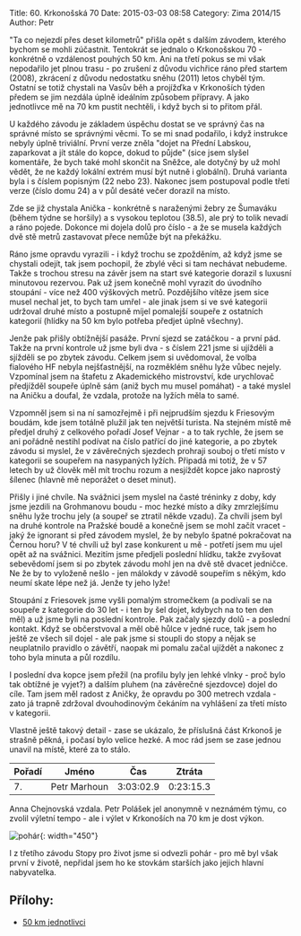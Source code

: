 Title: 60. Krkonošská 70
Date: 2015-03-03 08:58
Category: Zima 2014/15
Author: Petr

"Ta co nejezdí přes deset kilometrů" přišla opět s dalším závodem, kterého bychom se mohli zúčastnit. Tentokrát se jednalo o Krkonošskou 70 - konkrétně o vzdálenost pouhých 50 km. Ani na třetí pokus se mi však nepodařilo jet plnou trasu - po zrušení z důvodu vichřice ráno před startem (2008), zkrácení z důvodu nedostatku sněhu (2011) letos chyběl tým. Ostatní se totiž chystali na Vasův běh a projížďka v Krkonoších týden předem se jim nezdála úplně ideálním způsobem přípravy. A jako jednotlivce mě na 70 km pustit nechtěli, i když bych si to přitom přál.

U každého závodu je základem úspěchu dostat se ve správný čas na správné místo se správnými věcmi. To se mi snad podařilo, i když instrukce nebyly úplně triviální. První verze zněla "dojet na Přední Labskou, zaparkovat a jít stále do kopce, dokud to půjde" (sice jsem slyšel komentáře, že bych také mohl skončit na Sněžce, ale dotyčný by už mohl vědět, že ne každý lokální extrém musí být nutně i globální). Druhá varianta byla i s číslem popisným (22 nebo 23). Nakonec jsem postupoval podle třetí verze (číslo domu 24) a v půl desáté večer dorazil na místo.

Zde se již chystala Anička - konkrétně s naraženými žebry ze Šumaváku (během týdne se horšily) a s vysokou teplotou (38.5), ale prý to tolik nevadí a ráno pojede. Dokonce mi dojela dolů pro číslo - a že se musela každých dvě stě metrů zastavovat přece nemůže být na překážku.

Ráno jsme opravdu vyrazili - i když trochu se zpožděním, až když jsme se chystali odejít, tak jsem pochopil, že zbylé věci si tam nechávat nebudeme. Takže s trochou stresu na závěr jsem na start své kategorie dorazil s luxusní minutovou rezervou. Pak už jsem konečně mohl vyrazit do úvodního stoupání - více než 400 výškových metrů. Pozdějšího vítěze jsem sice musel nechal jet, to bych tam umřel - ale jinak jsem si ve své kategorii udržoval druhé místo a postupně míjel pomalejší soupeře z ostatních kategorií (hlídky na 50 km bylo potřeba předjet úplně všechny).

Jenže pak přišly obtížnější pasáže. První sjezd se zatáčkou - a první pád. Takže na první kontrole už jsme byli dva - s číslem 221 jsme si ujížděli a sjížděli se po zbytek závodu. Celkem jsem si uvědomoval, že volba fialového HF nebyla nejšťastnější, na rozměklém sněhu lyže vůbec nejely. Vzpomínal jsem na štafetu z Akademického mistrovství, kde urychlovač předjížděl soupeře úplně sám (aniž bych mu musel pomáhat) - a také myslel na Aničku a doufal, že vzdala, protože na lyžích měla to samé.

Vzpomněl jsem si na ní samozřejmě i při nejprudším sjezdu k Friesovým boudám, kde jsem totálně plužil jak ten největší turista. Na stejném místě mě předjel druhý z celkového pořadí Josef Vejnar - a to tak rychle, že jsem se ani pořádně nestihl podívat na číslo patřící do jiné kategorie, a po zbytek závodu si myslel, že v závěrečných sjezdech prohraji souboj o třetí místo v kategorii se soupeřem na nasypaných lyžích. Připadá mi totiž, že v 57 letech by už člověk měl mít trochu rozum a nesjíždět kopce jako naprostý šílenec (hlavně mě neporážet o deset minut).

Přišly i jiné chvíle. Na svážnici jsem myslel na časté tréninky z doby, kdy jsme jezdili na Grohmanovu boudu - moc hezké místo a díky zmrzlejšímu sněhu lyže trochu jely (a soupeř se ztratil někde vzadu). Za chvíli jsem byl na druhé kontrole na Pražské boudě a konečně jsem se mohl začít vracet - jaký že ignorant si před závodem myslel, že by nebylo špatné pokračovat na Černou horu? V té chvíli už byl zase konkurent u mě - potřetí jsem mu ujel opět až na svážnici. Mezitím jsme předjeli poslední hlídku, takže zvyšovat sebevědomí jsem si po zbytek závodu mohl jen na dvě stě dvacet jedničce. Ne že by to vyloženě nešlo - jen málokdy v závodě soupeřím s někým, kdo neumí skate lépe než já. Jenže ty jeho lyže!

Stoupání z Friesovek jsme vyšli pomalým stromečkem (a podívali se na soupeře z kategorie do 30 let - i ten by šel dojet, kdybych na to ten den měl) a už jsme byli na poslední kontrole. Pak začaly sjezdy dolů - a poslední kontakt. Když se občerstvoval a měl obě hůlce v jedné ruce, tak jsem ho ještě ze všech sil dojel - ale pak jsme si stoupli do stopy a nějak se neuplatnilo pravidlo o závětří, naopak mi pomalu začal ujíždět a nakonec z toho byla minuta a půl rozdílu.

I poslední dva kopce jsem přežil (na profilu byly jen lehké vlnky - proč bylo tak obtížné je vyjet?) a dalším pluhem (na závěrečné sjezdovce) dojel do cíle. Tam jsem měl radost z Aničky, že opravdu po 300 metrech vzdala - zato já trapně zdržoval dvouhodinovým čekáním na vyhlášení za třetí místo v kategorii.

Vlastně ještě takový detail - zase se ukázalo, že příslušná část Krkonoš je strašně pěkná, i počasí bylo velice hezké. A moc rád jsem se zase jednou unavil na místě, které za to stálo.

| Pořadí   | Jméno        | Čas       | Ztráta    |
|----------|--------------|-----------|-----------|
| 7.       | Petr Marhoun | 3:03:02.9 | 0:23:15.3 |

Anna Chejnovská vzdala. Petr Polášek jel anonymně v neznámém týmu, co zvolil výletní tempo - ale i výlet v Krkonoších na 70 km je dost výkon.

![pohár]({static}/static/zima-2014-15/pohar-z-60-krkonosske.jpg){: width="450"}

I z třetího závodu Stopy pro život jsme si odvezli pohár - pro mě byl však první v životě, nepřidal jsem ho ke stovkám starších jako jejich hlavní nabyvatelka.

Přílohy:
--------

- [50 km jednotlivci]({static}/static/zima-2014-15/vysl-20150228-k70-50km-jednotlivci.pdf)
